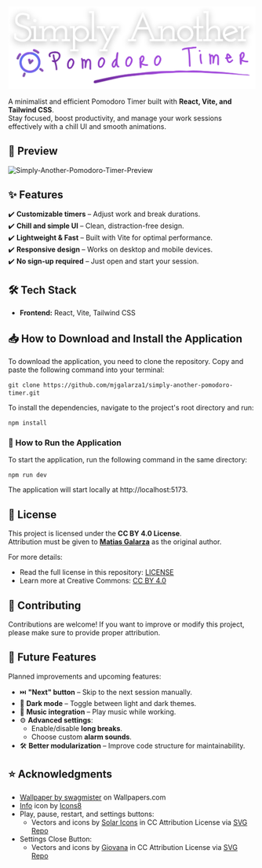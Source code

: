 <p align="center">
  <img src="src/assets/imgs/simply-another-pomodoro-timer-logo.svg" alt="Simply Another Pomodoro Timer Logo">
</p>

A minimalist and efficient Pomodoro Timer built with **React, Vite, and Tailwind CSS**.  
Stay focused, boost productivity, and manage your work sessions effectively with a chill UI and smooth animations.

## 📸 Preview
<img src="https://i.ibb.co/LzL69bRc/Simply-Another-Pomodoro-Timer-Preview.gif" alt="Simply-Another-Pomodoro-Timer-Preview" border="0">

## ✨ Features
✔️ **Customizable timers** – Adjust work and break durations.  
✔️ **Chill and simple UI** – Clean, distraction-free design.  
✔️ **Lightweight & Fast** – Built with Vite for optimal performance.  
✔️ **Responsive design** – Works on desktop and mobile devices.  
✔️ **No sign-up required** – Just open and start your session.  

## 🛠️ Tech Stack
- **Frontend:** React, Vite, Tailwind CSS

## 📥 How to Download and Install the Application
To download the application, you need to clone the repository. Copy and paste the following command into your terminal:  
```
git clone https://github.com/mjgalarza1/simply-another-pomodoro-timer.git
```
To install the dependencies, navigate to the project's root directory and run:
```
npm install
```
### 🚀 How to Run the Application
To start the application, run the following command in the same directory:
```
npm run dev
```
The application will start locally at http://localhost:5173.

## 📜 License
This project is licensed under the **CC BY 4.0 License**.  
Attribution must be given to **[Matias Galarza](https://github.com/mjgalarza1)** as the original author.

For more details:
- Read the full license in this repository: [LICENSE](https://github.com/mjgalarza1/simply-another-pomodoro-timer/blob/main/LICENSE)
- Learn more at Creative Commons: [CC BY 4.0](https://creativecommons.org/licenses/by/4.0/)

## 🙌 Contributing
Contributions are welcome! If you want to improve or modify this project, please make sure to provide proper attribution.

## 🔮 Future Features
Planned improvements and upcoming features:
 
- ⏭️ **"Next" button** – Skip to the next session manually.
- 🌙 **Dark mode** – Toggle between light and dark themes.
- 🎵 **Music integration** – Play music while working.
- ⚙️ **Advanced settings**:
  - Enable/disable **long breaks**.
  - Choose custom **alarm sounds**.
- 🛠️ **Better modularization** – Improve code structure for maintainability.


## ⭐ Acknowledgments  
- [Wallpaper by swagmister](https://wallpapers.com/wallpapers/pastel-watercolor-q4u3pgnrn42zo6zb.html) on Wallpapers.com
- [Info](https://icons8.com/icon/lr0VUxUGGB6L/info) icon by [Icons8](https://icons8.com)
- Play, pause, restart, and settings buttons:
  - Vectors and icons by [Solar Icons](https://www.figma.com/community/file/1166831539721848736) in CC Attribution License via [SVG Repo](https://www.svgrepo.com)
- Settings Close Button:
  - Vectors and icons by [Giovana](https://www.figma.com/@d12da0b9_b193_4) in CC Attribution License via [SVG Repo](https://www.svgrepo.com)
